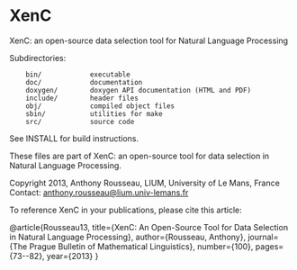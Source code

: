 XenC
====

XenC: an open-source data selection tool for Natural Language Processing

Subdirectories:

		bin/			executable
		doc/			documentation
		doxygen/		doxygen API documentation (HTML and PDF)
		include/		header files
		obj/			compiled object files
		sbin/			utilities for make
		src/			source code
		
See INSTALL for build instructions.

These files are part of XenC: an open-source tool for data selection in Natural Language Processing.

Copyright 2013, Anthony Rousseau, LIUM, University of Le Mans, France
Contact: anthony.rousseau@lium.univ-lemans.fr


To reference XenC in your publications, please cite this article:

@article{Rousseau13,
  title={XenC: An Open-Source Tool for Data Selection in Natural Language Processing},
  author={Rousseau, Anthony},
  journal={The Prague Bulletin of Mathematical Linguistics},
  number={100},
  pages={73--82},
  year={2013}
}
